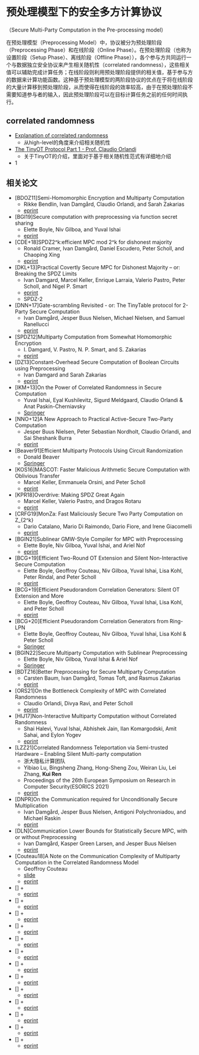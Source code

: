 # 预处理模型下的安全多方计算协议
（Secure Multi-Party Computation in the Pre-processing model）

在预处理模型（Preprocessing Model）中，协议被分为预处理阶段（Preprocessing Phase）和在线阶段（Online Phase）。在预处理阶段（也称为设置阶段（Setup Phase）、离线阶段（Offline Phase）），各个参与方共同运行一个与数据独立安全协议来产生相关随机性（correlated randomness），这些相关值可以辅助完成计算任务；在线阶段则利用预处理阶段提供的相关值，基于参与方的数据来计算功能函数。这种基于预处理模型的两阶段协议的优点在于将在线阶段的大量计算移到预处理阶段，从而使得在线阶段的效率较高，由于在预处理阶段不需要知道参与者的输入，因此预处理阶段可以在目标计算任务之前的任何时间执行。

## correlated randomness

+ [Explanation of correlated randomness](https://crypto.stackexchange.com/questions/58259/explanation-of-correlated-randomness-for-garbled-circuits)
  + 从high-level的角度来介绍相关随机性
+ [The TinyOT Protocol Part 1 - Prof. Claudio Orlandi](https://www.youtube.com/watch?v=jJ5d-EUq-DY)
  + 关于TinyOT的介绍，里面对于基于相关随机性范式有详细地介绍
+ 1

## 相关论文

+ [BDOZ11]Semi-Homomorphic Encryption and Multiparty Computation
  + Rikke Bendlin, Ivan Damgård, Claudio Orlandi, and Sarah Zakarias
  + [eprint](https://eprint.iacr.org/2010/514)
+ [BGI19]Secure computation with preprocessing via function secret sharing
  + Elette Boyle, Niv Gilboa, and Yuval Ishai
  + [eprint](https://eprint.iacr.org/2019/1095)
+ [CDE+18]SPDZ2^k:efficient MPC mod 2^k for dishonest majority
  + Ronald Cramer, Ivan Damgård, Daniel Escudero, Peter Scholl, and Chaoping Xing
  + [eprint](https://eprint.iacr.org/2018/482)
+ [DKL+13]Practical Covertly Secure MPC for Dishonest Majority – or: Breaking the SPDZ Limits
  + Ivan Damgard, Marcel Keller, Enrique Larraia, Valerio Pastro, Peter Scholl, and Nigel P. Smart
  + [eprint](https://eprint.iacr.org/2012/642)
  + SPDZ-2
+ [DNN+17]Gate-scrambling Revisited - or: The TinyTable protocol for 2-Party Secure Computation
  + Ivan Damgård, Jesper Buus Nielsen, Michael Nielsen, and Samuel Ranellucci
  + [eprint](https://eprint.iacr.org/2016/695)
+ [SPDZ12]Multiparty Computation from Somewhat Homomorphic Encryption
  + I. Damgard, V. Pastro, N. P. Smart, and S. Zakarias
  + [eprint](https://eprint.iacr.org/2011/535)
+ [DZ13]Constant-Overhead Secure Computation of Boolean Circuits using Preprocessing
  + Ivan Damgard and Sarah Zakarias
  + [eprint](https://eprint.iacr.org/2012/512)
+ [IKM+13]On the Power of Correlated Randomness in Secure Computation
  + Yuval Ishai, Eyal Kushilevitz, Sigurd Meldgaard, Claudio Orlandi & Anat Paskin-Cherniavsky 
  + [Springer](https://link.springer.com/chapter/10.1007/978-3-642-36594-2_34)
+ [NNO+12]A New Approach to Practical Active-Secure Two-Party Computation
  + Jesper Buus Nielsen, Peter Sebastian Nordholt, Claudio Orlandi, and Sai Sheshank Burra
  + [eprint](https://eprint.iacr.org/2011/091)
+ [Beaver91]Efficient Multiparty Protocols Using Circuit Randomization
  + Donald Beaver 
  + [Springer](https://link.springer.com/chapter/10.1007/3-540-46766-1_34)
+ [KOS16]MASCOT: Faster Malicious Arithmetic Secure Computation with Oblivious Transfer
  + Marcel Keller, Emmanuela Orsini, and Peter Scholl
  + [eprint](https://eprint.iacr.org/2016/505)
+ [KPR18]Overdrive: Making SPDZ Great Again
  + Marcel Keller, Valerio Pastro, and Dragos Rotaru
  + [eprint](https://eprint.iacr.org/2017/1230)
+ [CRFG19]MonZa: Fast Maliciously Secure Two Party Computation on Z_{2^k}
  + Dario Catalano, Mario Di Raimondo, Dario Fiore, and Irene Giacomelli
  + [eprint](https://eprint.iacr.org/2019/211)
+ [BGIN21]Sublinear GMW-Style Compiler for MPC with Preprocessing
  + Elette Boyle, Niv Gilboa, Yuval Ishai, and Ariel Nof
  + [eprint](https://eprint.iacr.org/2022/261)
+ [BCG+19]Efficient Two-Round OT Extension and Silent Non-Interactive Secure Computation
  + Elette Boyle, Geoffroy Couteau, Niv Gilboa, Yuval Ishai, Lisa Kohl, Peter Rindal, and Peter Scholl
  + [eprint](https://eprint.iacr.org/2019/1159)
+ [BCG+19]Efficient Pseudorandom Correlation Generators: Silent OT Extension and More
  + Elette Boyle, Geoffroy Couteau, Niv Gilboa, Yuval Ishai, Lisa Kohl, and Peter Scholl
  + [eprint](https://eprint.iacr.org/2019/448)
+ [BCG+20]Efficient Pseudorandom Correlation Generators from Ring-LPN
  + Elette Boyle, Geoffroy Couteau, Niv Gilboa, Yuval Ishai, Lisa Kohl & Peter Scholl 
  + [Springer](https://link.springer.com/chapter/10.1007/978-3-030-56880-1_14)
+ [BGIN22]Secure Multiparty Computation with Sublinear Preprocessing
  + Elette Boyle, Niv Gilboa, Yuval Ishai & Ariel Nof 
  + [Springer](https://link.springer.com/chapter/10.1007/978-3-031-06944-4_15)
+ [BDTZ16]Better Preprocessing for Secure Multiparty Computation
  + Carsten Baum, Ivan Damgård, Tomas Toft, and Rasmus Zakarias
  + [eprint](https://eprint.iacr.org/2016/048)
+ [ORS21]On the Bottleneck Complexity of MPC with Correlated Randomness
  + Claudio Orlandi, Divya Ravi, and Peter Scholl
  + [eprint](https://eprint.iacr.org/2021/1594)
+ [HIJ17]Non-Interactive Multiparty Computation without Correlated Randomness
  + Shai Halevi, Yuval Ishai, Abhishek Jain, Ilan Komargodski, Amit Sahai, and Eylon Yogev
  + [eprint](https://eprint.iacr.org/2017/871)
+ [LZZ21]Correlated Randomness Teleportation via Semi-trusted Hardware – Enabling Silent Multi-party computation
  + 浙大隐私计算团队
  + Yibiao Lu, Bingsheng Zhang, Hong-Sheng Zou, Weiran Liu, Lei Zhang, **Kui Ren**
  + Proceedings of the 26th European Symposium on Research in Computer Security(ESORICS 2021)
  + [eprint](https://eprint.iacr.org/2020/1259)
+ [DNPR]On the Communication required for Unconditionally Secure Multiplication
  + Ivan Damgård, Jesper Buus Nielsen, Antigoni Polychroniadou, and Michael Raskin
  + [eprint](https://eprint.iacr.org/2015/1097)
+ [DLN]Communication Lower Bounds for Statistically Secure MPC, with or without Preprocessing
  + Ivan Damgård, Kasper Green Larsen, and Jesper Buus Nielsen
  + [eprint](https://eprint.iacr.org/2019/220)
+ [Couteau18]A Note on the Communication Complexity of Multiparty Computation in the Correlated Randomness Model
  + Geoffroy Couteau
  + [slide](https://geoffroycouteau.github.io/assets/slides/presentation_corrmpc_ec2019.pdf)
  + [eprint](https://eprint.iacr.org/2018/465)
+ []
  + 
  + [eprint]()
+ []
  + 
  + [eprint]()
+ []
  + 
  + [eprint]()
+ []
  + 
  + [eprint]()
+ []
  + 
  + [eprint]()
+ []
  + 
  + [eprint]()
+ []
  + 
  + [eprint]()
+ []
  + 
  + [eprint]()
+ []
  + 
  + [eprint]()
+ []
  + 
  + [eprint]()
+ []
  + 
  + [eprint]()
+ []
  + 
  + [eprint]()
+ []
  + 
  + [eprint]()
















